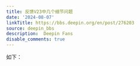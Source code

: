 ```yaml
---
title: 反馈V23中几个细节问题
date: '2024-08-07'
linkTitle: https://bbs.deepin.org/en/post/276203
source: deepin_bbs
description:  Deepin Fans 
disable_comments: true
---
```

如下：
